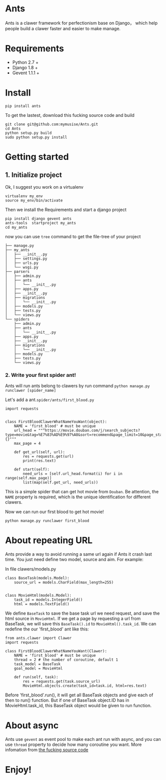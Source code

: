 Ants
===

Ants is a clawer framework for perfectionism base on Django， which help people build a clawer faster and easier to make manage.

Requirements
===

- Python 2.7 +
- Django 1.8 +
- Gevent 1.1.1 +


Install 
===

	pip install ants
    
To get the lastest, download this fucking source code and build

	git clone git@github.com:mymusise/Ants.git
    cd Ants
    python setup.py build
    sudo python setup.py install
    

Getting started
====

## 1. Initialize project

Ok, I suggest you work on a virtualenv

	virtualenv my_env
    source my_env/bin/activate

Then we install the Requirements and start a django project

	pip install django gevent ants
    ants-tools  startproject my_ants
    cd my_ants
    
now you can use ``tree`` command to get the file-tree of your project

    ├── manage.py
    ├── my_ants
    │   ├── __init__.py
    │   ├── settings.py
    │   ├── urls.py
    │   └── wsgi.py
    ├── parsers
    │   ├── admin.py
    │   ├── ants
    │   │   └── __init__.py
    │   ├── apps.py
    │   ├── __init__.py
    │   ├── migrations
    │   │   └── __init__.py
    │   ├── models.py
    │   ├── tests.py
    │   └── views.py
    └── spiders
        ├── admin.py
        ├── ants
        │   └── __init__.py
        ├── apps.py
        ├── __init__.py
        ├── migrations
        │   └── __init__.py
        ├── models.py
        ├── tests.py
        └── views.py



### 2. Write your first spider ant!

Ants will run ants belong to clawers by run command `python manage.py runclawer [spider_name]`

Let's add a ant.``spider/ants/first_blood.py``

    import requests


    class FirstBloodClawerWhatNameYouWant(object):
        NAME = 'first_blood' # must be unique
        url_head = """https://movie.douban.com/j/search_subjects?type=movie&tag=%E7%83%AD%E9%97%A8&sort=recommend&page_limit=10&page_start={}"""
        max_page = 4

        def get_url(self, url):
            res = requests.get(url)
            print(res.text)

        def start(self):
            need_urls = [self.url_head.format(i) for i in range(self.max_page)]
            list(map(self.get_url, need_urls))


This is a simple spider that can get hot movie from `Douban`.
Be attention, the `NAME` property is required, which is the unique identification
for different clawers.

Now we can run our first blood to get hot movie!

    python manage.py runclawer first_blood


# About repeating URL

Ants provide a way to avoid running a same url again if Ants it crash last time. You just need define two model, source and aim. For example:

In file clawers/models.py 

    class BaseTask(models.Model):
        source_url = models.CharField(max_length=255)


    class MovieHtml(models.Model):
        task_id = models.IntegerField()
        html = models.TextField()

We define `BaseTask` to save the base task url we need request, and save the html source in `MovieHtml`. If we get a page by requesting a url from BaseTask, we will save this `BaseTask().id` to `MovieHtml().task_id`. We can redefine the our 'first_blood' ant like this:

    from ants.clawer import Clawer
    import requests

    class FirstBloodClawerWhatNameYouWant(Clawer):
        NAME = 'first_blood' # must be unique
        thread = 2 # the number of coroutine, default 1
        task_model = BaseTask
        goal_model = MovieHtml

        def run(self, task):
            res = requests.get(task.source_url)
            MovieHtml.objects.create(task_id=task.id, html=res.text)

Before 'first_blood'.run(), it will get all BaseTask objects and give each of then to run() function. But if one of BaseTask object.ID has in MovieHtml.task_id, this BaseTask object would be given to run function.

# About async

Ants use `gevent` as event pool to make each ant run with async, and you can use `thread` property to decide how many coroutine you want. More infomation from [the fucking source code](https://github.com/mymusise/Ants/blob/master/ants/utils.py#L74)

# Enjoy!